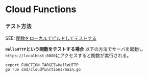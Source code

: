 # Cloud Functions

### テスト方法
SEE: [関数をローカルでビルドしてテストする](https://cloud.google.com/functions/docs/create-deploy-http-go?hl=ja#build_and_test_your_function_locally)  

**`HelloHTTP`という関数をテストする場合**
以下の方法でサーバを起動し`https://localhost:8080`にアクセスすると関数が実行される。

```shell
export FUNCTION_TARGET=HelloHTTP
go run cmd/cloudfunctions/main.go
```
